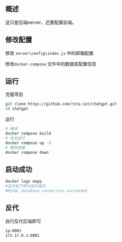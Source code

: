 ## 概述

这只是后端server，还要配置前端。

## 修改配置

修改 `server\config\index.js` 中的邮箱配置

修改`docker-compose` 文件中的数据库配置信息

## 运行

克隆项目

```bash
git clone https://github.com/rita-iot/chatgpt.git
cd chatgpt
```

运行

```bash
# 编译
docker compose build
# 后台运行
docker compose up -d
# 删除容器
docker compose down
```

## 启动成功

```bash
docker logs mapp
#显示如下即为运行成功
#MySQL database connection succeeded.
```

## 反代

自行反代后端即可

```bash
ip:8001
172.17.0.1:8001
```

